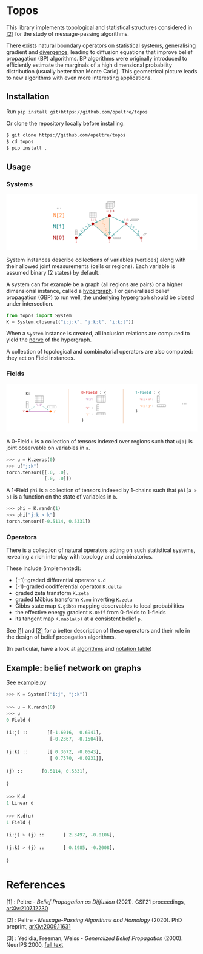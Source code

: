 # Topos

[hypergraph]: https://en.wikipedia.org/wiki/Hypergraph
[nerve]: https://en.wikipedia.org/wiki/Nerve_(category_theory)
[divergence]: https://en.wikipedia.org/wiki/Divergence

This library implements topological and statistical structures 
considered in [[2]][phd] for the
study of message-passing algorithms. 

There exists natural boundary operators on statistical systems, 
generalising gradient and [divergence], leading to diffusion equations 
that improve belief propagation (BP) algorithms.
BP algorithms were originally introduced to efficiently 
estimate the marginals of a high dimensional probability distribution 
(usually better than Monte Carlo). This geometrical picture leads to new algorithms with even
more interesting applications. 


## Installation 

Run `pip install git+https://github.com/opeltre/topos`

Or clone the repository locally before installing: 
```sh
$ git clone https://github.com/opeltre/topos
$ cd topos
$ pip install .
```


## Usage 

### Systems 

![nerve](assets/img/nerve.png)

System instances describe collections of variables (vertices) 
along with their allowed joint measurements (cells or regions). 
Each variable is assumed binary (2 states) by default.

A system can for example be a graph (all regions are pairs) 
or a higher dimensional instance, called a [hypergraph][hypergraph]. 
For generalized belief propagation (GBP) to run well,
the underlying hypergraph should be closed under intersection. 

```py
from topos import System
K = System.closure(("i:j:k", "j:k:l", "i:k:l"))
```

When a `System` instance is created, all inclusion relations 
are computed to yield the [nerve][nerve] of the hypergraph. 

A collection of topological and combinatorial operators 
are also computed: they act on Field instances. 

### Fields 

![fields](assets/img/fields.png)

A 0-Field `u` is a collection of tensors indexed over regions 
such that `u[a]` is joint observable on variables in `a`.

```py
>>> u = K.zeros(0) 
>>> u["j:k"]
torch.tensor([[.0, .0],
              [.0, .0]])
```

A 1-Field `phi` is a collection of tensors indexed by 1-chains 
such that `phi[a > b]` is a function on the state of variables in `b`. 

```py
>>> phi = K.randn(1)
>>> phi["j:k > k"]
torch.tensor([-0.5114, 0.5331])
```

### Operators  

There is a collection of natural operators acting on such
statistical systems, revealing a rich interplay with topology 
and combinatorics. 

These include (implemented):
- (+1)-graded differential operator `K.d`
- (-1)-graded codifferential operator `K.delta`
- graded zeta transform `K.zeta` 
- graded Möbius transform `K.mu` inverting `K.zeta`
- Gibbs state map `K.gibbs` mapping observables to local probabilities
- the effective energy gradient `K.Deff` from 0-fields to 1-fields
- its tangent map `K.nabla(p)` at a consistent belief `p`. 

See [[1]](#ref1)  and [[2]](#ref2) for a better description of 
these operators and their role in the design of
belief propagation algorithms. 

(In particular, have a look at [algorithms][alg_table]
and [notation table][not_table])

## Example: belief network on graphs

See [example.py](example.py)

```py
>>> K = System(("i:j", "j:k"))

>>> u = K.randn(0)
>>> u
0 Field {

(i:j) ::       [[-1.6016,  0.6941],
                [-0.2367, -0.1504]],

(j:k) ::       [[ 0.3672, -0.0543],
                [ 0.7570, -0.0231]],

(j) ::       [0.5114, 0.5331],

}

>>> K.d
1 Linear d

>>> K.d(u)
1 Field {

(i:j) > (j) ::       [ 2.3497, -0.0106],

(j:k) > (j) ::       [ 0.1985, -0.2008],

}
``` 

# References 

<span id="ref1"></span>
[1] : Peltre - _Belief Propagation as Diffusion_ (2021).
GSI'21 proceedings, [arXiv:2107.12230][gsi21]

<span id="ref2"></span>
[2] : Peltre - _Message-Passing Algorithms and Homology_ (2020).
PhD preprint, [arXiv:2009.11631][phd]

<span id="ref3"></span>
[3] : Yedidia, Freeman, Weiss - _Generalized Belief Propagation_ (2000).
NeurIPS 2000, [full text][YFW00]

[gsi21]: https://arxiv.org/abs/2107.12230
[phd]:   https://arxiv.org/abs/2009.11631
[YFW00]: https://https://proceedings.neurips.cc/paper/1832-generalized-belief-propagation.pdf
[not_table]: https://arxiv.org/pdf/2009.11631#page=4
[alg_table]: https://arxiv.org/pdf/2107.12230#page=7
